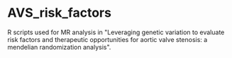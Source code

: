 # AVS_risk_factors
R scripts used for MR analysis in "Leveraging genetic variation to evaluate risk factors and therapeutic opportunities for aortic valve stenosis: a mendelian randomization analysis".
